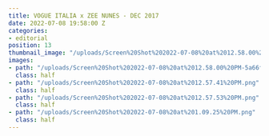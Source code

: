 ```yaml
---
title: VOGUE ITALIA x ZEE NUNES - DEC 2017
date: 2022-07-08 19:58:00 Z
categories:
- editorial
position: 13
thumbnail_image: "/uploads/Screen%20Shot%202022-07-08%20at%2012.58.00%20PM.png"
images:
- path: "/uploads/Screen%20Shot%202022-07-08%20at%2012.58.00%20PM-5a66f9.png"
  class: half
- path: "/uploads/Screen%20Shot%202022-07-08%20at%2012.57.41%20PM.png"
  class: half
- path: "/uploads/Screen%20Shot%202022-07-08%20at%2012.57.53%20PM.png"
  class: half
- path: "/uploads/Screen%20Shot%202022-07-08%20at%201.09.25%20PM.png"
  class: half
---
```


